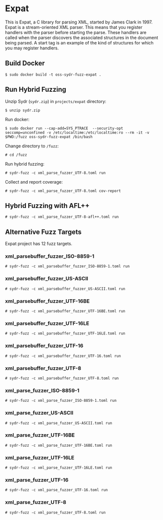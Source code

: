# Expat

This is Expat, a C library for parsing XML, started by James Clark in 1997.
Expat is a stream-oriented XML parser. This means that you register handlers
with the parser before starting the parse. These handlers are called when the
parser discovers the associated structures in the document being parsed. A start
tag is an example of the kind of structures for which you may register handlers.

## Build Docker

    $ sudo docker build -t oss-sydr-fuzz-expat .

## Run Hybrid Fuzzing

Unzip Sydr (`sydr.zip`) in `projects/expat` directory:

    $ unzip sydr.zip

Run docker:

    $ sudo docker run --cap-add=SYS_PTRACE  --security-opt seccomp=unconfined -v /etc/localtime:/etc/localtime:ro --rm -it -v $PWD:/fuzz oss-sydr-fuzz-expat /bin/bash

Change directory to `/fuzz`:

    # cd /fuzz

Run hybrid fuzzing:

    # sydr-fuzz -c xml_parse_fuzzer_UTF-8.toml run

Collect and report coverage:

    # sydr-fuzz -c xml_parse_fuzzer_UTF-8.toml cov-report

## Hybrid Fuzzing with AFL++

    # sydr-fuzz -c xml_parse_fuzzer_UTF-8-afl++.toml run

## Alternative Fuzz Targets

Expat project has 12 fuzz targets.

### xml_parsebuffer_fuzzer_ISO-8859-1

    # sydr-fuzz -c xml_parsebuffer_fuzzer_ISO-8859-1.toml run

### xml_parsebuffer_fuzzer_US-ASCII

    # sydr-fuzz -c xml_parsebuffer_fuzzer_US-ASCII.toml run

### xml_parsebuffer_fuzzer_UTF-16BE

    # sydr-fuzz -c xml_parsebuffer_fuzzer_UTF-16BE.toml run

### xml_parsebuffer_fuzzer_UTF-16LE

    # sydr-fuzz -c xml_parsebuffer_fuzzer_UTF-16LE.toml run

### xml_parsebuffer_fuzzer_UTF-16

    # sydr-fuzz -c xml_parsebuffer_fuzzer_UTF-16.toml run

### xml_parsebuffer_fuzzer_UTF-8

    # sydr-fuzz -c xml_parsebuffer_fuzzer_UTF-8.toml run

### xml_parse_fuzzer_ISO-8859-1

    # sydr-fuzz -c xml_parse_fuzzer_ISO-8859-1.toml run

### xml_parse_fuzzer_US-ASCII

    # sydr-fuzz -c xml_parse_fuzzer_US-ASCII.toml run

### xml_parse_fuzzer_UTF-16BE

    # sydr-fuzz -c xml_parse_fuzzer_UTF-16BE.toml run

### xml_parse_fuzzer_UTF-16LE

    # sydr-fuzz -c xml_parse_fuzzer_UTF-16LE.toml run

### xml_parse_fuzzer_UTF-16

    # sydr-fuzz -c xml_parse_fuzzer_UTF-16.toml run

### xml_parse_fuzzer_UTF-8

    # sydr-fuzz -c xml_parse_fuzzer_UTF-8.toml run
